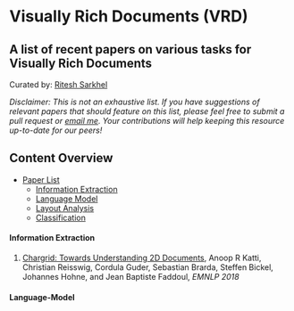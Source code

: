 # Visually Rich Documents (VRD)

## A list of recent papers on various tasks for Visually Rich Documents

Curated by: [Ritesh Sarkhel](https://sarkhelritesh.github.io/)

*Disclaimer: This is not an exhaustive list. If you have suggestions of relevant papers that should feature on this list, please feel free to submit a pull request or [email me](sarkhel.5@osu.edu). Your contributions will help keeping this resource up-to-date for our peers!*

## Content Overview
- [Paper List](#paper-list)
    - [Information Extraction](####information-extraction)
    - [Language Model](####language-model)
    - [Layout Analysis](#la)
    - [Classification](#cls)

#### Information Extraction
1. [Chargrid: Towards Understanding 2D Documents](https://www.aclweb.org/anthology/D18-1476.pdf/), Anoop R Katti, Christian Reisswig, Cordula Guder, Sebastian Brarda, Steffen Bickel, Johannes Hohne, and Jean Baptiste Faddoul, *EMNLP 2018*































    
#### Language-Model
